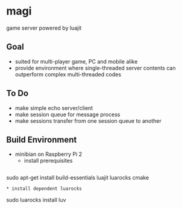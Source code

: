 # magi
game server powered by luajit

## Goal
* suited for multi-player game, PC and mobile alike
* provide environment where single-threaded server contents can outperform complex multi-threaded codes

## To Do
* make simple echo server/client
* make session queue for message process
* make sessions transfer from one session queue to another

## Build Environment
* minibian on Raspberry Pi 2
  * install prerequisites
   ```
sudo apt-get install build-essentials luajit luarocks cmake
   ```
  * install dependent luarocks
   ```
sudo luarocks install luv
   ```
  
